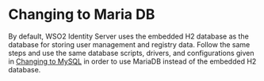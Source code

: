 # Changing to Maria DB

By default, WSO2 Identity Server uses the embedded H2 database as the database for storing user management and registry data. Follow the same steps and use the same database scripts, drivers, and configurations given in [Changing to MySQL](../../setup/changing-to-mysql) in order to use MariaDB instead of the embedded H2 database.
